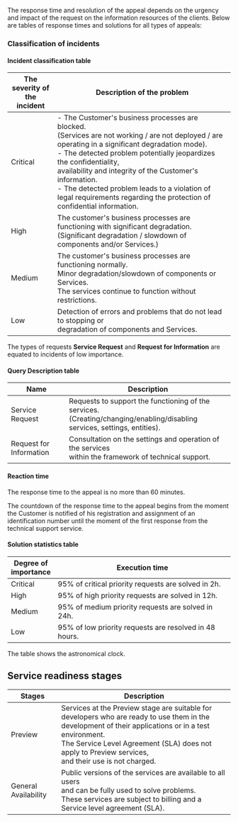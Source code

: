 The response time and resolution of the appeal depends on the urgency and impact of the request on the information resources of the clients. Below are tables of response times and solutions for all types of appeals:

### Classification of incidents

#### Incident classification table

| The severity of the<br>incident| Description of the problem |
|--------------------------------|------------------------------------------------------------------------|
| Critical|- The Customer's business processes are blocked.<br> (Services are not working / are not deployed / are operating in a significant degradation mode).<br>- The detected problem potentially jeopardizes the confidentiality,<br>availability and integrity of the Customer's information.<br>- The detected problem leads to a violation of legal requirements regarding the protection of confidential information. |
| High |The customer's business processes are functioning with significant degradation.<br>(Significant degradation / slowdown of components and/or Services.)|
| Medium |The customer's business processes are functioning normally.<br>Minor degradation/slowdown of components or Services.<br>The services continue to function without restrictions.|
| Low|Detection of errors and problems that do not lead to stopping or<br>degradation of components and Services.|

The types of requests **Service Request** and **Request for Information** are equated to incidents of low importance.

#### Query Description table

| Name| Description |
|-----------------------------|---------------------------------------------------------------|
| Service Request| Requests to support the functioning of the services.<br> (Creating/changing/enabling/disabling services, settings, entities).|
| Request for Information| Consultation on the settings and operation of the services<br>within the framework of technical support.|

#### Reaction time

The response time to the appeal is no more than 60 minutes.

<info>

The countdown of the response time to the appeal begins from the moment the Customer is notified of his registration and assignment of an identification number until the moment of the first response from the technical support service.

</info>

#### Solution statistics table

| Degree of<br>importance| Execution time|
|----------------------|----------------------------------------------|
| Critical| 95% of critical priority requests are solved in 2h.|
| High| 95% of high priority requests are solved in 12h.|
| Medium| 95% of medium priority requests are solved in 24h.|
| Low| 95% of low priority requests are resolved in 48 hours.|

The table shows the astronomical clock.

## Service readiness stages

| Stages | Description |
|----------------------|----------------------------------------------------------------------------------------|
| Preview | Services at the Preview stage are suitable for developers who are ready to use them in the development of their applications or in a test environment.<br>The Service Level Agreement (SLA) does not apply to Preview services,<br>and their use is not charged.|
| General Availability | Public versions of the services are available to all users<br> and can be fully used to solve problems.<br>These services are subject to billing and a Service level agreement (SLA).|

